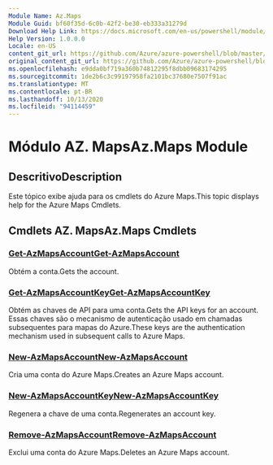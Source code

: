 ```yaml
---
Module Name: Az.Maps
Module Guid: bf60f35d-6c0b-42f2-be30-eb333a31279d
Download Help Link: https://docs.microsoft.com/en-us/powershell/module/az.maps
Help Version: 1.0.0.0
Locale: en-US
content_git_url: https://github.com/Azure/azure-powershell/blob/master/src/Maps/Maps/help/Az.Maps.md
original_content_git_url: https://github.com/Azure/azure-powershell/blob/master/src/Maps/Maps/help/Az.Maps.md
ms.openlocfilehash: e9dda0bf719a360b74812295f8dbb09683174295
ms.sourcegitcommit: 1de2b6c3c99197958fa2101bc37680e7507f91ac
ms.translationtype: MT
ms.contentlocale: pt-BR
ms.lasthandoff: 10/13/2020
ms.locfileid: "94114459"
---
```

# <span data-ttu-id="5937e-101">Módulo AZ. Maps</span><span class="sxs-lookup"><span data-stu-id="5937e-101">Az.Maps Module</span></span>
## <span data-ttu-id="5937e-102">Descritivo</span><span class="sxs-lookup"><span data-stu-id="5937e-102">Description</span></span>
<span data-ttu-id="5937e-103">Este tópico exibe ajuda para os cmdlets do Azure Maps.</span><span class="sxs-lookup"><span data-stu-id="5937e-103">This topic displays help for the Azure Maps Cmdlets.</span></span>

## <span data-ttu-id="5937e-104">Cmdlets AZ. Maps</span><span class="sxs-lookup"><span data-stu-id="5937e-104">Az.Maps Cmdlets</span></span>
### [<span data-ttu-id="5937e-105">Get-AzMapsAccount</span><span class="sxs-lookup"><span data-stu-id="5937e-105">Get-AzMapsAccount</span></span>](Get-AzMapsAccount.md)
<span data-ttu-id="5937e-106">Obtém a conta.</span><span class="sxs-lookup"><span data-stu-id="5937e-106">Gets the account.</span></span>

### [<span data-ttu-id="5937e-107">Get-AzMapsAccountKey</span><span class="sxs-lookup"><span data-stu-id="5937e-107">Get-AzMapsAccountKey</span></span>](Get-AzMapsAccountKey.md)
<span data-ttu-id="5937e-108">Obtém as chaves de API para uma conta.</span><span class="sxs-lookup"><span data-stu-id="5937e-108">Gets the API keys for an account.</span></span>
<span data-ttu-id="5937e-109">Essas chaves são o mecanismo de autenticação usado em chamadas subsequentes para mapas do Azure.</span><span class="sxs-lookup"><span data-stu-id="5937e-109">These keys are the authentication mechanism used in subsequent calls to Azure Maps.</span></span>

### [<span data-ttu-id="5937e-110">New-AzMapsAccount</span><span class="sxs-lookup"><span data-stu-id="5937e-110">New-AzMapsAccount</span></span>](New-AzMapsAccount.md)
<span data-ttu-id="5937e-111">Cria uma conta do Azure Maps.</span><span class="sxs-lookup"><span data-stu-id="5937e-111">Creates an Azure Maps account.</span></span>

### [<span data-ttu-id="5937e-112">New-AzMapsAccountKey</span><span class="sxs-lookup"><span data-stu-id="5937e-112">New-AzMapsAccountKey</span></span>](New-AzMapsAccountKey.md)
<span data-ttu-id="5937e-113">Regenera a chave de uma conta.</span><span class="sxs-lookup"><span data-stu-id="5937e-113">Regenerates an account key.</span></span>

### [<span data-ttu-id="5937e-114">Remove-AzMapsAccount</span><span class="sxs-lookup"><span data-stu-id="5937e-114">Remove-AzMapsAccount</span></span>](Remove-AzMapsAccount.md)
<span data-ttu-id="5937e-115">Exclui uma conta do Azure Maps.</span><span class="sxs-lookup"><span data-stu-id="5937e-115">Deletes an Azure Maps account.</span></span>

